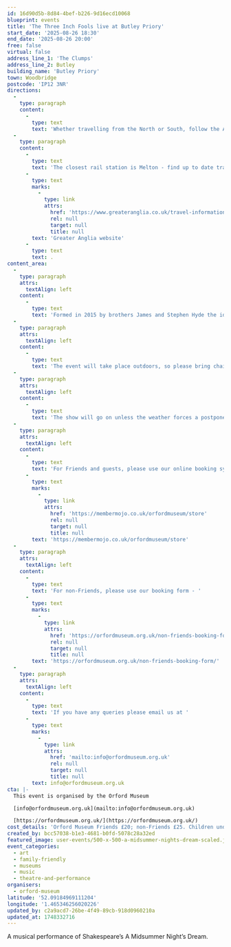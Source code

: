```yaml
---
id: 16d90d5b-8d84-4bef-b226-9d16ecd10068
blueprint: events
title: 'The Three Inch Fools live at Butley Priory'
start_date: '2025-08-26 18:30'
end_date: '2025-08-26 20:00'
free: false
virtual: false
address_line_1: 'The Clumps'
address_line_2: Butley
building_name: 'Butley Priory'
town: Woodbridge
postcode: 'IP12 3NR'
directions:
  -
    type: paragraph
    content:
      -
        type: text
        text: 'Whether travelling from the North or South, follow the A12 in the direction of Woodbridge. Take the A1152 towards Melton. Stay on the A1152 and turn right at the first sign for Butley Priory. Continue until you reach our private drive and follow signs for parking.'
  -
    type: paragraph
    content:
      -
        type: text
        text: 'The closest rail station is Melton - find up to date train times on the '
      -
        type: text
        marks:
          -
            type: link
            attrs:
              href: 'https://www.greateranglia.co.uk/travel-information/station-information/mes'
              rel: null
              target: null
              title: null
        text: 'Greater Anglia website'
      -
        type: text
        text: .
content_area:
  -
    type: paragraph
    attrs:
      textAlign: left
    content:
      -
        type: text
        text: 'Formed in 2015 by brothers James and Stephen Hyde the idea for The Three Inch Fools was simple – staging a production that was inventive, fast-paced and used music to bring to life Shakespeare’s timeless stories. Over the past seven years the company have staged 14 plays around the UK including Macbeth, Romeo & Juliet and Twelfth Night.'
  -
    type: paragraph
    attrs:
      textAlign: left
    content:
      -
        type: text
        text: 'The event will take place outdoors, so please bring chairs, rugs and a picnic. There will be a 20 minute interval.'
  -
    type: paragraph
    attrs:
      textAlign: left
    content:
      -
        type: text
        text: 'The show will go on unless the weather forces a postponement in which case it will be rescheduled to a future date.'
  -
    type: paragraph
    attrs:
      textAlign: left
    content:
      -
        type: text
        text: 'For Friends and guests, please use our online booking system - '
      -
        type: text
        marks:
          -
            type: link
            attrs:
              href: 'https://membermojo.co.uk/orfordmuseum/store'
              rel: null
              target: null
              title: null
        text: 'https://membermojo.co.uk/orfordmuseum/store'
  -
    type: paragraph
    attrs:
      textAlign: left
    content:
      -
        type: text
        text: 'For non-Friends, please use our booking form - '
      -
        type: text
        marks:
          -
            type: link
            attrs:
              href: 'https://orfordmuseum.org.uk/non-friends-booking-form/'
              rel: null
              target: null
              title: null
        text: 'https://orfordmuseum.org.uk/non-friends-booking-form/'
  -
    type: paragraph
    attrs:
      textAlign: left
    content:
      -
        type: text
        text: 'If you have any queries please email us at '
      -
        type: text
        marks:
          -
            type: link
            attrs:
              href: 'mailto:info@orfordmuseum.org.uk'
              rel: null
              target: null
              title: null
        text: info@orfordmuseum.org.uk
cta: |-
  This event is organised by the Orford Museum

  [info@orfordmuseum.org.uk](mailto:info@orfordmuseum.org.uk)

  [https://orfordmuseum.org.uk/](https://orfordmuseum.org.uk/)
cost_details: 'Orford Museum Friends £20; non-Friends £25. Children under 16 years £14; children under 8 years free'
created_by: bcc57038-b1e3-4681-b0fd-5078c28a32ed
featured_image: user-events/500-x-500-a-midsummer-nights-dream-scaled.jpg
event_categories:
  - art
  - family-friendly
  - museums
  - music
  - theatre-and-performance
organisers:
  - orford-museum
latitude: '52.09184969111204'
longitude: '1.465346256020226'
updated_by: c2a9acd7-26be-4f49-89cb-918d0960210a
updated_at: 1748332716
---
```

A musical performance of Shakespeare’s A Midsummer Night’s Dream.